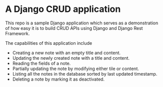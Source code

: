 # A Django CRUD application

This repo is a sample Django application which serves as a demonstration of how easy it is to build CRUD APIs using Django and Django Rest Framework.

The capabilities of this application include
- Creating a new note with an empty title and content.
- Updating the newly created note with a title and content.
- Reading the fields of a note.
- Partially updating the note by modifying either tile or content.
- Listing all the notes in the database sorted by last updated timestamp.
- Deleting a note by marking it as deactivated.
